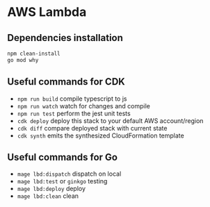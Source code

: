 # AWS Lambda

## Dependencies installation

```sh
npm clean-install
go mod why
```

## Useful commands for CDK

- `npm run build` compile typescript to js
- `npm run watch` watch for changes and compile
- `npm run test` perform the jest unit tests
- `cdk deploy` deploy this stack to your default AWS account/region
- `cdk diff` compare deployed stack with current state
- `cdk synth` emits the synthesized CloudFormation template

## Useful commands for Go

- `mage lbd:dispatch` dispatch on local
- `mage lbd:test` or `ginkgo` testing
- `mage lbd:deploy` deploy
- `mage lbd:clean` clean
